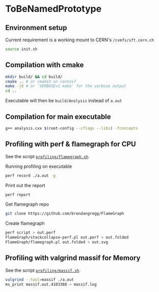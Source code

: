 # ToBeNamedPrototype

## Environment setup

Current requirement is a working mount to CERN's `/cvmfs/sft.cern.ch`

```bash
source init.sh
```

## Compilation with cmake

```bash
mkdir build/ && cd build/
cmake .. # or cmake3 on centos7
make -j8 # or 'VERBOSE=1 make' for the verbose output
cd ..
```
Executable will then be `build/Analysis` instead of `a.out`

## Compilation for main executable

```bash
g++ analysis.cxx $(root-config --cflags --libs) -fconcepts
```

## Profiling with perf & flamegraph for CPU

See the script [`profiling/flamegraph.sh`](profiling/flamegraph.sh).

Running profiling on executable

```bash
perf record ./a.out -g
```

Print out the report

```bash
perf report
```

Get flamegraph repo

```bash
git clone https://github.com/brendangregg/FlameGraph
```

Create flamegraph

```bash
perf script > out.perf
FlameGraph/stackcollapse-perf.pl out.perf > out.folded
FlameGraph/flamegraph.pl out.folded > out.svg
```

## Profiling with valgrind massif for Memory

See the script [`profiling/massif.sh`](profiling/massif.sh).

```bash
valgrind --tool=massif ./a.out
ms_print massif.out.4103388 > massif.log
```
